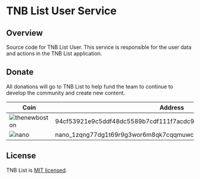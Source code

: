 # TNB List User Service

## Overview

Source code for TNB List User. This service is responsible for the user data and actions in the TNB List application.

## Donate

All donations will go to TNB List to help fund the team to continue to develop the community and create new content.

| Coin                                                                                                                        | Address                                                          |
| --------------------------------------------------------------------------------------------------------------------------- | ---------------------------------------------------------------- |
| ![thenewboston](https://user-images.githubusercontent.com/52544819/122013092-789cb580-cddb-11eb-8fff-bea2a3005cf8.png) | 94cf53921e9c5ddf48dc5589b7cdf111f7acdc93dc3073b94880416d4676b9ae |
| ![nano](https://user-images.githubusercontent.com/52544819/122013162-86ead180-cddb-11eb-8a80-3ff2ee3875ff.png) | nano_1zqng77dg1t69r9g3wor6m8qk7cqqmuwcswqhefpnh5pgnyk3trrdnhpo9fh                               |

## License

TNB List is [MIT licensed](http://opensource.org/licenses/MIT).
